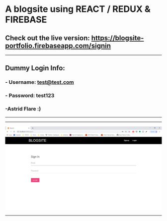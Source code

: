 # A blogsite using REACT / REDUX & FIREBASE

## Check out the live version: https://blogsite-portfolio.firebaseapp.com/signin

***
## Dummy Login Info: 
### - Username: test@test.com
### - Password: test123
### -Astrid Flare :)
***

***
![alt text](https://github.com/AstridFlare/Blogsite/blob/master/public/images/WELCOME.PNG "Snapshot of Sign Up Screen")
***


